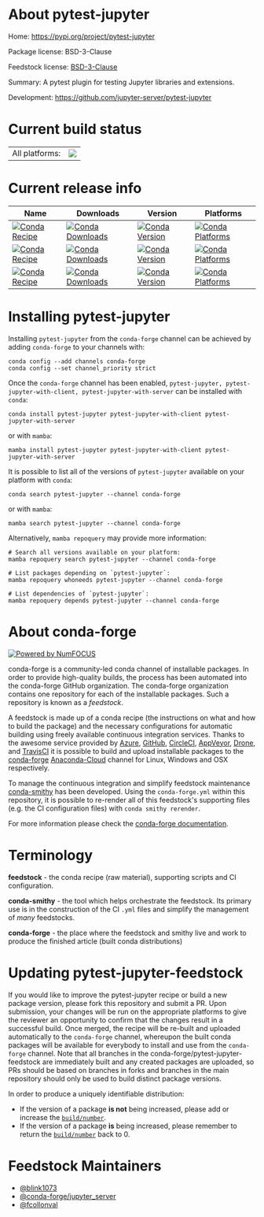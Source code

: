 About pytest-jupyter
====================

Home: https://pypi.org/project/pytest-jupyter

Package license: BSD-3-Clause

Feedstock license: [BSD-3-Clause](https://github.com/conda-forge/pytest-jupyter-feedstock/blob/main/LICENSE.txt)

Summary: A pytest plugin for testing Jupyter libraries and extensions.

Development: https://github.com/jupyter-server/pytest-jupyter

Current build status
====================


<table><tr><td>All platforms:</td>
    <td>
      <a href="https://dev.azure.com/conda-forge/feedstock-builds/_build/latest?definitionId=18180&branchName=main">
        <img src="https://dev.azure.com/conda-forge/feedstock-builds/_apis/build/status/pytest-jupyter-feedstock?branchName=main">
      </a>
    </td>
  </tr>
</table>

Current release info
====================

| Name | Downloads | Version | Platforms |
| --- | --- | --- | --- |
| [![Conda Recipe](https://img.shields.io/badge/recipe-pytest--jupyter-green.svg)](https://anaconda.org/conda-forge/pytest-jupyter) | [![Conda Downloads](https://img.shields.io/conda/dn/conda-forge/pytest-jupyter.svg)](https://anaconda.org/conda-forge/pytest-jupyter) | [![Conda Version](https://img.shields.io/conda/vn/conda-forge/pytest-jupyter.svg)](https://anaconda.org/conda-forge/pytest-jupyter) | [![Conda Platforms](https://img.shields.io/conda/pn/conda-forge/pytest-jupyter.svg)](https://anaconda.org/conda-forge/pytest-jupyter) |
| [![Conda Recipe](https://img.shields.io/badge/recipe-pytest--jupyter--with--client-green.svg)](https://anaconda.org/conda-forge/pytest-jupyter-with-client) | [![Conda Downloads](https://img.shields.io/conda/dn/conda-forge/pytest-jupyter-with-client.svg)](https://anaconda.org/conda-forge/pytest-jupyter-with-client) | [![Conda Version](https://img.shields.io/conda/vn/conda-forge/pytest-jupyter-with-client.svg)](https://anaconda.org/conda-forge/pytest-jupyter-with-client) | [![Conda Platforms](https://img.shields.io/conda/pn/conda-forge/pytest-jupyter-with-client.svg)](https://anaconda.org/conda-forge/pytest-jupyter-with-client) |
| [![Conda Recipe](https://img.shields.io/badge/recipe-pytest--jupyter--with--server-green.svg)](https://anaconda.org/conda-forge/pytest-jupyter-with-server) | [![Conda Downloads](https://img.shields.io/conda/dn/conda-forge/pytest-jupyter-with-server.svg)](https://anaconda.org/conda-forge/pytest-jupyter-with-server) | [![Conda Version](https://img.shields.io/conda/vn/conda-forge/pytest-jupyter-with-server.svg)](https://anaconda.org/conda-forge/pytest-jupyter-with-server) | [![Conda Platforms](https://img.shields.io/conda/pn/conda-forge/pytest-jupyter-with-server.svg)](https://anaconda.org/conda-forge/pytest-jupyter-with-server) |

Installing pytest-jupyter
=========================

Installing `pytest-jupyter` from the `conda-forge` channel can be achieved by adding `conda-forge` to your channels with:

```
conda config --add channels conda-forge
conda config --set channel_priority strict
```

Once the `conda-forge` channel has been enabled, `pytest-jupyter, pytest-jupyter-with-client, pytest-jupyter-with-server` can be installed with `conda`:

```
conda install pytest-jupyter pytest-jupyter-with-client pytest-jupyter-with-server
```

or with `mamba`:

```
mamba install pytest-jupyter pytest-jupyter-with-client pytest-jupyter-with-server
```

It is possible to list all of the versions of `pytest-jupyter` available on your platform with `conda`:

```
conda search pytest-jupyter --channel conda-forge
```

or with `mamba`:

```
mamba search pytest-jupyter --channel conda-forge
```

Alternatively, `mamba repoquery` may provide more information:

```
# Search all versions available on your platform:
mamba repoquery search pytest-jupyter --channel conda-forge

# List packages depending on `pytest-jupyter`:
mamba repoquery whoneeds pytest-jupyter --channel conda-forge

# List dependencies of `pytest-jupyter`:
mamba repoquery depends pytest-jupyter --channel conda-forge
```


About conda-forge
=================

[![Powered by
NumFOCUS](https://img.shields.io/badge/powered%20by-NumFOCUS-orange.svg?style=flat&colorA=E1523D&colorB=007D8A)](https://numfocus.org)

conda-forge is a community-led conda channel of installable packages.
In order to provide high-quality builds, the process has been automated into the
conda-forge GitHub organization. The conda-forge organization contains one repository
for each of the installable packages. Such a repository is known as a *feedstock*.

A feedstock is made up of a conda recipe (the instructions on what and how to build
the package) and the necessary configurations for automatic building using freely
available continuous integration services. Thanks to the awesome service provided by
[Azure](https://azure.microsoft.com/en-us/services/devops/), [GitHub](https://github.com/),
[CircleCI](https://circleci.com/), [AppVeyor](https://www.appveyor.com/),
[Drone](https://cloud.drone.io/welcome), and [TravisCI](https://travis-ci.com/)
it is possible to build and upload installable packages to the
[conda-forge](https://anaconda.org/conda-forge) [Anaconda-Cloud](https://anaconda.org/)
channel for Linux, Windows and OSX respectively.

To manage the continuous integration and simplify feedstock maintenance
[conda-smithy](https://github.com/conda-forge/conda-smithy) has been developed.
Using the ``conda-forge.yml`` within this repository, it is possible to re-render all of
this feedstock's supporting files (e.g. the CI configuration files) with ``conda smithy rerender``.

For more information please check the [conda-forge documentation](https://conda-forge.org/docs/).

Terminology
===========

**feedstock** - the conda recipe (raw material), supporting scripts and CI configuration.

**conda-smithy** - the tool which helps orchestrate the feedstock.
                   Its primary use is in the construction of the CI ``.yml`` files
                   and simplify the management of *many* feedstocks.

**conda-forge** - the place where the feedstock and smithy live and work to
                  produce the finished article (built conda distributions)


Updating pytest-jupyter-feedstock
=================================

If you would like to improve the pytest-jupyter recipe or build a new
package version, please fork this repository and submit a PR. Upon submission,
your changes will be run on the appropriate platforms to give the reviewer an
opportunity to confirm that the changes result in a successful build. Once
merged, the recipe will be re-built and uploaded automatically to the
`conda-forge` channel, whereupon the built conda packages will be available for
everybody to install and use from the `conda-forge` channel.
Note that all branches in the conda-forge/pytest-jupyter-feedstock are
immediately built and any created packages are uploaded, so PRs should be based
on branches in forks and branches in the main repository should only be used to
build distinct package versions.

In order to produce a uniquely identifiable distribution:
 * If the version of a package **is not** being increased, please add or increase
   the [``build/number``](https://docs.conda.io/projects/conda-build/en/latest/resources/define-metadata.html#build-number-and-string).
 * If the version of a package **is** being increased, please remember to return
   the [``build/number``](https://docs.conda.io/projects/conda-build/en/latest/resources/define-metadata.html#build-number-and-string)
   back to 0.

Feedstock Maintainers
=====================

* [@blink1073](https://github.com/blink1073/)
* [@conda-forge/jupyter_server](https://github.com/conda-forge/jupyter_server/)
* [@fcollonval](https://github.com/fcollonval/)

